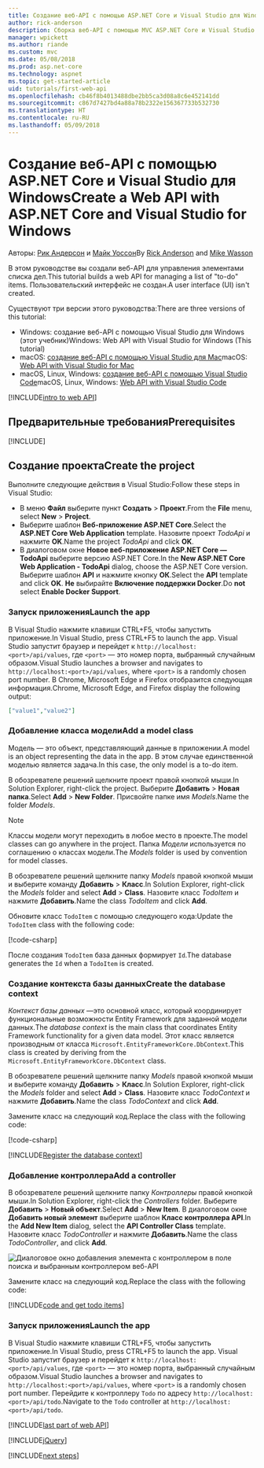 ```yaml
---
title: Создание веб-API с помощью ASP.NET Core и Visual Studio для Windows
author: rick-anderson
description: Сборка веб-API с помощью MVC ASP.NET Core и Visual Studio для Windows
manager: wpickett
ms.author: riande
ms.custom: mvc
ms.date: 05/08/2018
ms.prod: asp.net-core
ms.technology: aspnet
ms.topic: get-started-article
uid: tutorials/first-web-api
ms.openlocfilehash: cb46f8b4013488dbe2bb5ca3d08a8c6e452141dd
ms.sourcegitcommit: c867d7427bd4a88a78b2322e156367733b532730
ms.translationtype: HT
ms.contentlocale: ru-RU
ms.lasthandoff: 05/09/2018
---
```

# <a name="create-a-web-api-with-aspnet-core-and-visual-studio-for-windows"></a><span data-ttu-id="4c3a3-103">Создание веб-API с помощью ASP.NET Core и Visual Studio для Windows</span><span class="sxs-lookup"><span data-stu-id="4c3a3-103">Create a Web API with ASP.NET Core and Visual Studio for Windows</span></span>

<span data-ttu-id="4c3a3-104">Авторы: [Рик Андерсон](https://twitter.com/RickAndMSFT) и [Майк Уоссон](https://github.com/mikewasson)</span><span class="sxs-lookup"><span data-stu-id="4c3a3-104">By [Rick Anderson](https://twitter.com/RickAndMSFT) and [Mike Wasson](https://github.com/mikewasson)</span></span>

<span data-ttu-id="4c3a3-105">В этом руководстве вы создали веб-API для управления элементами списка дел.</span><span class="sxs-lookup"><span data-stu-id="4c3a3-105">This tutorial builds a web API for managing a list of "to-do" items.</span></span> <span data-ttu-id="4c3a3-106">Пользовательский интерфейс не создан.</span><span class="sxs-lookup"><span data-stu-id="4c3a3-106">A user interface (UI) isn't created.</span></span>

<span data-ttu-id="4c3a3-107">Существуют три версии этого руководства:</span><span class="sxs-lookup"><span data-stu-id="4c3a3-107">There are three versions of this tutorial:</span></span>

* <span data-ttu-id="4c3a3-108">Windows: создание веб-API с помощью Visual Studio для Windows (этот учебник)</span><span class="sxs-lookup"><span data-stu-id="4c3a3-108">Windows: Web API with Visual Studio for Windows (This tutorial)</span></span>
* <span data-ttu-id="4c3a3-109">macOS: [создание веб-API с помощью Visual Studio для Mac](xref:tutorials/first-web-api-mac)</span><span class="sxs-lookup"><span data-stu-id="4c3a3-109">macOS: [Web API with Visual Studio for Mac](xref:tutorials/first-web-api-mac)</span></span>
* <span data-ttu-id="4c3a3-110">macOS, Linux, Windows: [создание веб-API с помощью Visual Studio Code](xref:tutorials/web-api-vsc)</span><span class="sxs-lookup"><span data-stu-id="4c3a3-110">macOS, Linux, Windows: [Web API with Visual Studio Code](xref:tutorials/web-api-vsc)</span></span>

<!-- WARNING: The code AND images in this doc are used by uid: tutorials/web-api-vsc, tutorials/first-web-api-mac and tutorials/first-web-api. If you change any code/images in this tutorial, update uid: tutorials/web-api-vsc -->

[!INCLUDE[intro to web API](../includes/webApi/intro.md)]

## <a name="prerequisites"></a><span data-ttu-id="4c3a3-111">Предварительные требования</span><span class="sxs-lookup"><span data-stu-id="4c3a3-111">Prerequisites</span></span>

[!INCLUDE[](~/includes/net-core-prereqs-windows.md)]

## <a name="create-the-project"></a><span data-ttu-id="4c3a3-112">Создание проекта</span><span class="sxs-lookup"><span data-stu-id="4c3a3-112">Create the project</span></span>

<span data-ttu-id="4c3a3-113">Выполните следующие действия в Visual Studio:</span><span class="sxs-lookup"><span data-stu-id="4c3a3-113">Follow these steps in Visual Studio:</span></span>

* <span data-ttu-id="4c3a3-114">В меню **Файл** выберите пункт **Создать** > **Проект**.</span><span class="sxs-lookup"><span data-stu-id="4c3a3-114">From the **File** menu, select **New** > **Project**.</span></span>
* <span data-ttu-id="4c3a3-115">Выберите шаблон **Веб-приложение ASP.NET Core**.</span><span class="sxs-lookup"><span data-stu-id="4c3a3-115">Select the **ASP.NET Core Web Application** template.</span></span> <span data-ttu-id="4c3a3-116">Назовите проект *TodoApi* и нажмите **OK**.</span><span class="sxs-lookup"><span data-stu-id="4c3a3-116">Name the project *TodoApi* and click **OK**.</span></span>
* <span data-ttu-id="4c3a3-117">В диалоговом окне **Новое веб-приложение ASP.NET Core — TodoApi** выберите версию ASP.NET Core.</span><span class="sxs-lookup"><span data-stu-id="4c3a3-117">In the **New ASP.NET Core Web Application - TodoApi** dialog, choose the ASP.NET Core version.</span></span> <span data-ttu-id="4c3a3-118">Выберите шаблон **API** и нажмите кнопку **ОК**.</span><span class="sxs-lookup"><span data-stu-id="4c3a3-118">Select the **API** template and click **OK**.</span></span> <span data-ttu-id="4c3a3-119">**Не** выбирайте **Включение поддержки Docker**.</span><span class="sxs-lookup"><span data-stu-id="4c3a3-119">Do **not** select **Enable Docker Support**.</span></span>

### <a name="launch-the-app"></a><span data-ttu-id="4c3a3-120">Запуск приложения</span><span class="sxs-lookup"><span data-stu-id="4c3a3-120">Launch the app</span></span>

<span data-ttu-id="4c3a3-121">В Visual Studio нажмите клавиши CTRL+F5, чтобы запустить приложение.</span><span class="sxs-lookup"><span data-stu-id="4c3a3-121">In Visual Studio, press CTRL+F5 to launch the app.</span></span> <span data-ttu-id="4c3a3-122">Visual Studio запустит браузер и перейдет к `http://localhost:<port>/api/values`, где `<port>` — это номер порта, выбранный случайным образом.</span><span class="sxs-lookup"><span data-stu-id="4c3a3-122">Visual Studio launches a browser and navigates to `http://localhost:<port>/api/values`, where `<port>` is a randomly chosen port number.</span></span> <span data-ttu-id="4c3a3-123">В Chrome, Microsoft Edge и Firefox отобразится следующая информация.</span><span class="sxs-lookup"><span data-stu-id="4c3a3-123">Chrome, Microsoft Edge, and Firefox display the following output:</span></span>

```json
["value1","value2"]
```

### <a name="add-a-model-class"></a><span data-ttu-id="4c3a3-124">Добавление класса модели</span><span class="sxs-lookup"><span data-stu-id="4c3a3-124">Add a model class</span></span>

<span data-ttu-id="4c3a3-125">Модель — это объект, представляющий данные в приложении.</span><span class="sxs-lookup"><span data-stu-id="4c3a3-125">A model is an object representing the data in the app.</span></span> <span data-ttu-id="4c3a3-126">В этом случае единственной моделью является задача.</span><span class="sxs-lookup"><span data-stu-id="4c3a3-126">In this case, the only model is a to-do item.</span></span>

<span data-ttu-id="4c3a3-127">В обозревателе решений щелкните проект правой кнопкой мыши.</span><span class="sxs-lookup"><span data-stu-id="4c3a3-127">In Solution Explorer, right-click the project.</span></span> <span data-ttu-id="4c3a3-128">Выберите **Добавить** > **Новая папка**.</span><span class="sxs-lookup"><span data-stu-id="4c3a3-128">Select **Add** > **New Folder**.</span></span> <span data-ttu-id="4c3a3-129">Присвойте папке имя *Models*.</span><span class="sxs-lookup"><span data-stu-id="4c3a3-129">Name the folder *Models*.</span></span>

> [!NOTE]
> <span data-ttu-id="4c3a3-130">Классы модели могут переходить в любое место в проекте.</span><span class="sxs-lookup"><span data-stu-id="4c3a3-130">The model classes can go anywhere in the project.</span></span> <span data-ttu-id="4c3a3-131">Папка *Модели* используется по соглашению о классах модели.</span><span class="sxs-lookup"><span data-stu-id="4c3a3-131">The *Models* folder is used by convention for model classes.</span></span>

<span data-ttu-id="4c3a3-132">В обозревателе решений щелкните папку *Models* правой кнопкой мыши и выберите команду **Добавить** > **Класс**.</span><span class="sxs-lookup"><span data-stu-id="4c3a3-132">In Solution Explorer, right-click the *Models* folder and select **Add** > **Class**.</span></span> <span data-ttu-id="4c3a3-133">Назовите класс *TodoItem* и нажмите **Добавить**.</span><span class="sxs-lookup"><span data-stu-id="4c3a3-133">Name the class *TodoItem* and click **Add**.</span></span>

<span data-ttu-id="4c3a3-134">Обновите класс `TodoItem` с помощью следующего кода:</span><span class="sxs-lookup"><span data-stu-id="4c3a3-134">Update the `TodoItem` class with the following code:</span></span>

[!code-csharp[](first-web-api/samples/2.0/TodoApi/Models/TodoItem.cs)]

<span data-ttu-id="4c3a3-135">После создания `TodoItem` база данных формирует `Id`.</span><span class="sxs-lookup"><span data-stu-id="4c3a3-135">The database generates the `Id` when a `TodoItem` is created.</span></span>

### <a name="create-the-database-context"></a><span data-ttu-id="4c3a3-136">Создание контекста базы данных</span><span class="sxs-lookup"><span data-stu-id="4c3a3-136">Create the database context</span></span>

<span data-ttu-id="4c3a3-137">*Контекст базы данных* —это основной класс, который координирует функциональные возможности Entity Framework для заданной модели данных.</span><span class="sxs-lookup"><span data-stu-id="4c3a3-137">The *database context* is the main class that coordinates Entity Framework functionality for a given data model.</span></span> <span data-ttu-id="4c3a3-138">Этот класс является производным от класса `Microsoft.EntityFrameworkCore.DbContext`.</span><span class="sxs-lookup"><span data-stu-id="4c3a3-138">This class is created by deriving from the `Microsoft.EntityFrameworkCore.DbContext` class.</span></span>

<span data-ttu-id="4c3a3-139">В обозревателе решений щелкните папку *Models* правой кнопкой мыши и выберите команду **Добавить** > **Класс**.</span><span class="sxs-lookup"><span data-stu-id="4c3a3-139">In Solution Explorer, right-click the *Models* folder and select **Add** > **Class**.</span></span> <span data-ttu-id="4c3a3-140">Назовите класс *TodoContext* и нажмите **Добавить**.</span><span class="sxs-lookup"><span data-stu-id="4c3a3-140">Name the class *TodoContext* and click **Add**.</span></span>

<span data-ttu-id="4c3a3-141">Замените класс на следующий код.</span><span class="sxs-lookup"><span data-stu-id="4c3a3-141">Replace the class with the following code:</span></span>

[!code-csharp[](first-web-api/samples/2.0/TodoApi/Models/TodoContext.cs)]

[!INCLUDE[Register the database context](../includes/webApi/register_dbContext.md)]

### <a name="add-a-controller"></a><span data-ttu-id="4c3a3-142">Добавление контроллера</span><span class="sxs-lookup"><span data-stu-id="4c3a3-142">Add a controller</span></span>

<span data-ttu-id="4c3a3-143">В обозревателе решений щелкните папку *Контроллеры* правой кнопкой мыши.</span><span class="sxs-lookup"><span data-stu-id="4c3a3-143">In Solution Explorer, right-click the *Controllers* folder.</span></span> <span data-ttu-id="4c3a3-144">Выберите **Добавить** > **Новый объект**.</span><span class="sxs-lookup"><span data-stu-id="4c3a3-144">Select **Add** > **New Item**.</span></span> <span data-ttu-id="4c3a3-145">В диалоговом окне **Добавить новый элемент** выберите шаблон **Класс контроллера API**.</span><span class="sxs-lookup"><span data-stu-id="4c3a3-145">In the **Add New Item** dialog, select the **API Controller Class** template.</span></span> <span data-ttu-id="4c3a3-146">Назовите класс *TodoController* и нажмите **Добавить**.</span><span class="sxs-lookup"><span data-stu-id="4c3a3-146">Name the class *TodoController*, and click **Add**.</span></span>

![Диалоговое окно добавления элемента с контроллером в поле поиска и выбранным контроллером веб-API](first-web-api/_static/new_controller.png)

<span data-ttu-id="4c3a3-148">Замените класс на следующий код.</span><span class="sxs-lookup"><span data-stu-id="4c3a3-148">Replace the class with the following code:</span></span>

[!INCLUDE[code and get todo items](../includes/webApi/getTodoItems.md)]

### <a name="launch-the-app"></a><span data-ttu-id="4c3a3-149">Запуск приложения</span><span class="sxs-lookup"><span data-stu-id="4c3a3-149">Launch the app</span></span>

<span data-ttu-id="4c3a3-150">В Visual Studio нажмите клавиши CTRL+F5, чтобы запустить приложение.</span><span class="sxs-lookup"><span data-stu-id="4c3a3-150">In Visual Studio, press CTRL+F5 to launch the app.</span></span> <span data-ttu-id="4c3a3-151">Visual Studio запустит браузер и перейдет к `http://localhost:<port>/api/values`, где `<port>` — это номер порта, выбранный случайным образом.</span><span class="sxs-lookup"><span data-stu-id="4c3a3-151">Visual Studio launches a browser and navigates to `http://localhost:<port>/api/values`, where `<port>` is a randomly chosen port number.</span></span> <span data-ttu-id="4c3a3-152">Перейдите к контроллеру `Todo` по адресу `http://localhost:<port>/api/todo`.</span><span class="sxs-lookup"><span data-stu-id="4c3a3-152">Navigate to the `Todo` controller at `http://localhost:<port>/api/todo`.</span></span>

[!INCLUDE[last part of web API](../includes/webApi/end.md)]

[!INCLUDE[jQuery](../includes/webApi/add-jquery.md)]

[!INCLUDE[next steps](../includes/webApi/next.md)]
